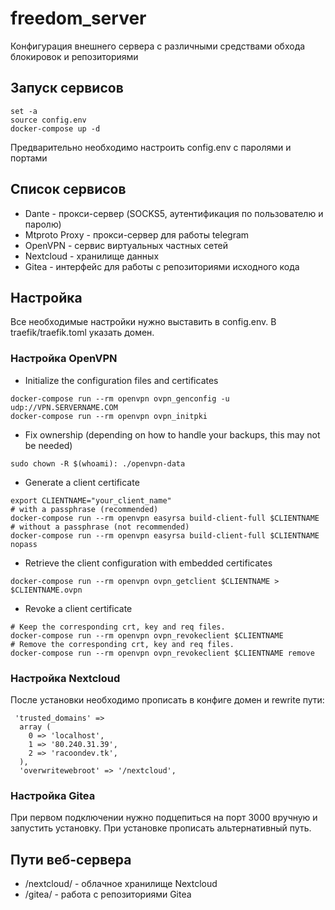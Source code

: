 # freedom_server
Конфигурация внешнего сервера с различными средствами обхода блокировок и репозиториями

## Запуск сервисов

```
set -a
source config.env
docker-compose up -d
```

Предварительно необходимо настроить config.env с паролями и портами

## Список сервисов

* Dante - прокси-сервер (SOCKS5, аутентификация по пользователю и паролю)
* Mtproto Proxy - прокси-сервер для работы telegram
* OpenVPN - сервис виртуальных частных сетей
* Nextcloud - хранилище данных
* Gitea - интерфейс для работы с репозиториями исходного кода


## Настройка

Все необходимые настройки нужно выставить в config.env.
В traefik/traefik.toml указать домен.


### Настройка OpenVPN

* Initialize the configuration files and certificates

```
docker-compose run --rm openvpn ovpn_genconfig -u udp://VPN.SERVERNAME.COM
docker-compose run --rm openvpn ovpn_initpki
```

* Fix ownership (depending on how to handle your backups, this may not be needed)

```
sudo chown -R $(whoami): ./openvpn-data
```
* Generate a client certificate

```
export CLIENTNAME="your_client_name"
# with a passphrase (recommended)
docker-compose run --rm openvpn easyrsa build-client-full $CLIENTNAME
# without a passphrase (not recommended)
docker-compose run --rm openvpn easyrsa build-client-full $CLIENTNAME nopass
```
* Retrieve the client configuration with embedded certificates

```
docker-compose run --rm openvpn ovpn_getclient $CLIENTNAME > $CLIENTNAME.ovpn
```

* Revoke a client certificate

```
# Keep the corresponding crt, key and req files.
docker-compose run --rm openvpn ovpn_revokeclient $CLIENTNAME
# Remove the corresponding crt, key and req files.
docker-compose run --rm openvpn ovpn_revokeclient $CLIENTNAME remove
```

### Настройка Nextcloud

После установки необходимо прописать в конфиге домен и rewrite пути:

```
 'trusted_domains' => 
  array (
    0 => 'localhost',
    1 => '80.240.31.39',
    2 => 'racoondev.tk',
  ),
  'overwritewebroot' => '/nextcloud',

```

### Настройка Gitea

При первом подключении нужно подцепиться на порт 3000 вручную и запустить установку. При установке прописать альтернативный путь.

## Пути веб-сервера

* /nextcloud/ - облачное хранилище Nextcloud
* /gitea/ - работа с репозиториями Gitea



